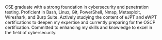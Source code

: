 CSE graduate with a strong foundation in cybersecurity and penetration testing. Proficient in Bash,
Linux, Git, PowerShell, Nmap, Metasploit, Wireshark, and Burp Suite. Actively studying the
content of eJPT and eWPT certifications to deepen my expertise and currently preparing for the
OSCP certification. Committed to enhancing my skills and knowledge to excel in the field of
cybersecurity.
